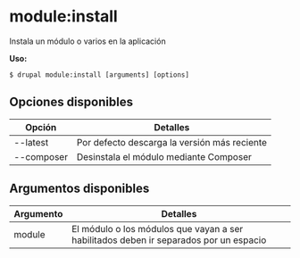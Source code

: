 # module:install
Instala un módulo o varios en la aplicación

**Uso:**
```
$ drupal module:install [arguments] [options]
```

## Opciones disponibles
Opción | Detalles
-------|-------------
--latest | Por defecto descarga la versión más reciente
--composer | Desinstala el módulo mediante Composer

## Argumentos disponibles
Argumento | Detalles
---------|-------------
module | El módulo o los módulos que vayan a ser habilitados deben ir separados por un espacio
